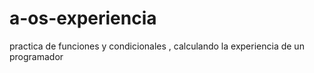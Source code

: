 # a-os-experiencia
practica de funciones y condicionales , calculando la experiencia de un programador
